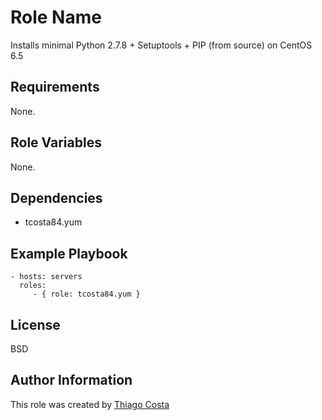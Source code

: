 Role Name
=========

Installs minimal Python 2.7.8 + Setuptools + PIP (from source) on CentOS 6.5

Requirements
------------

None.

Role Variables
--------------

None.

Dependencies
------------

* tcosta84.yum

Example Playbook
----------------

    - hosts: servers
      roles:
         - { role: tcosta84.yum }

License
-------

BSD

Author Information
------------------

This role was created by [Thiago Costa](http://thiagocostapy.com)
